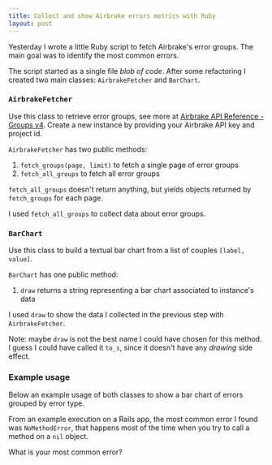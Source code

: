```yaml
---
title: Collect and show Airbrake errors metrics with Ruby
layout: post
---
```


Yesterday I wrote a little Ruby script to fetch Airbrake's error groups. The
main goal was to identify the most common errors.

The script started as a single file *blob of code*. After some refactoring I
created two main classes: `AirbrakeFetcher` and `BarChart`.

### `AirbrakeFetcher`

Use this class to retrieve error groups, see more at [Airbrake API Reference -
Groups v4](https://airbrake.io/docs/#groups-v4). Create a new instance by
providing your Airbrake API key and project id.

<script src="https://gist.github.com/potomak/485a3fcb46f854845cffa0c8a8f95ba9.js?file=airbrake_fetcher.rb"></script>

`AirbrakeFetcher` has two public methods:

1. `fetch_groups(page, limit)` to fetch a single page of error groups
1. `fetch_all_groups` to fetch all error groups

`fetch_all_groups` doesn't return anything, but yields objects returned by
`fetch_groups` for each page.

I used `fetch_all_groups` to collect data about error groups.

### `BarChart`

Use this class to build a textual bar chart from a list of couples `[label,
value]`.

<script src="https://gist.github.com/potomak/485a3fcb46f854845cffa0c8a8f95ba9.js?file=bar_chart.rb"></script>

`BarChart` has one public method:

1. `draw` returns a string representing a bar chart associated to instance's
   data

I used `draw` to show the data I collected in the previous step with
`AirbrakeFetcher`.

Note: maybe `draw` is not the best name I could have chosen for this method. I
guess I could have called it `to_s`, since it doesn't have any *drawing* side
effect.

### Example usage

Below an example usage of both classes to show a bar chart of errors grouped by
error type.

<script src="https://gist.github.com/potomak/485a3fcb46f854845cffa0c8a8f95ba9.js?file=example.rb"></script>

From an example execution on a Rails app, the most common error I found was
`NoMethodError`, that happens most of the time when you try to call a method on
a `nil` object.

<script src="https://gist.github.com/potomak/485a3fcb46f854845cffa0c8a8f95ba9.js?file=example_output.txt"></script>

What is your most common error?

